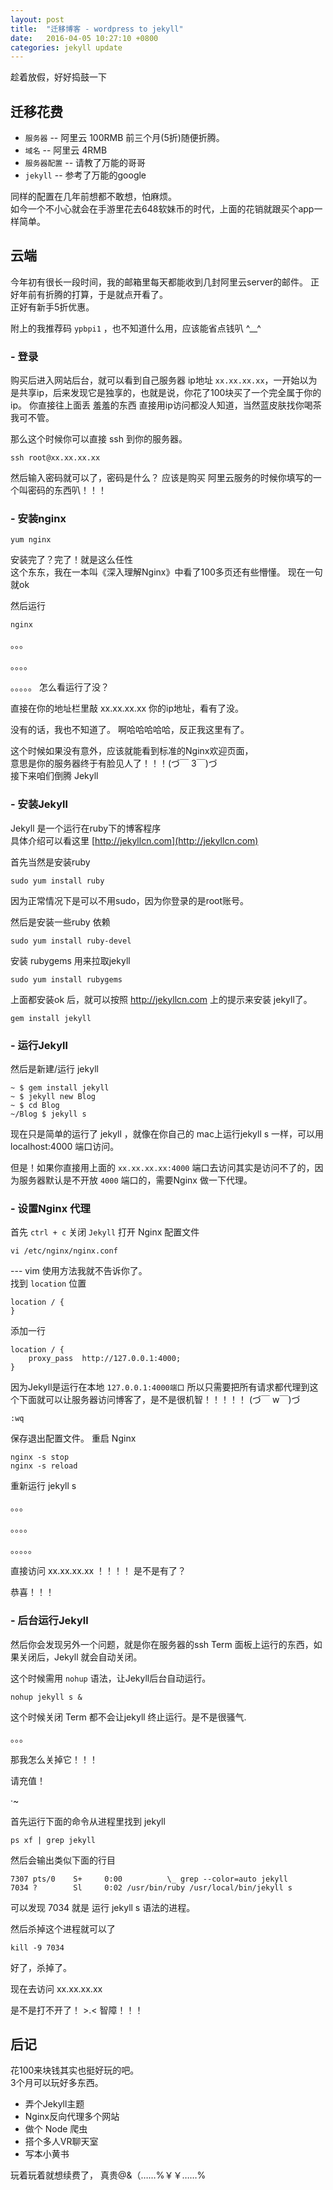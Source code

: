 ```yaml
---
layout: post
title:  "迁移博客 - wordpress to jekyll"
date:   2016-04-05 10:27:10 +0800
categories: jekyll update
---  
```

趁着放假，好好捣鼓一下    

## 迁移花费

- `服务器` -- 阿里云 100RMB 前三个月(5折)随便折腾。
- `域名`  -- 阿里云 4RMB   
- `服务器配置` -- 请教了万能的哥哥
- `jekyll` -- 参考了万能的google

同样的配置在几年前想都不敢想，怕麻烦。    
如今一个不小心就会在手游里花去648软妹币的时代，上面的花销就跟买个app一样简单。

## 云端

今年初有很长一段时间，我的邮箱里每天都能收到几封阿里云server的邮件。
正好年前有折腾的打算，于是就点开看了。    
正好有新手5折优惠。

附上的我推荐码 `ypbpi1` ，也不知道什么用，应该能省点钱叭 ^__^

### - 登录
购买后进入网站后台，就可以看到自己服务器 ip地址 `xx.xx.xx.xx`，一开始以为是共享ip，后来发现它是独享的，也就是说，你花了100块买了一个完全属于你的ip。
你直接往上面丢 羞羞的东西 直接用ip访问都没人知道，当然蓝皮肤找你喝茶我可不管。

那么这个时候你可以直接 ssh 到你的服务器。

	ssh root@xx.xx.xx.xx  

然后输入密码就可以了，密码是什么？ 应该是购买 阿里云服务的时候你填写的一个叫密码的东西叭！！！


### - 安装nginx 

	yum nginx

安装完了？完了！就是这么任性    
这个东东，我在一本叫《深入理解Nginx》中看了100多页还有些懵懂。
现在一句就ok

然后运行
	
	nginx

。。。

。。。。

。。。。。 怎么看运行了没？

直接在你的地址栏里敲 xx.xx.xx.xx 你的ip地址，看有了没。

没有的话，我也不知道了。    啊哈哈哈哈哈，反正我这里有了。

这个时候如果没有意外，应该就能看到标准的Nginx欢迎页面，    
意思是你的服务器终于有脸见人了！！！(づ￣ 3￣)づ    
接下来咱们倒腾 Jekyll

### - 安装Jekyll

Jekyll 是一个运行在ruby下的博客程序    
具体介绍可以看这里 [http://jekyllcn.com](http://jekyllcn.com)

首先当然是安装ruby

	sudo yum install ruby

因为正常情况下是可以不用sudo，因为你登录的是root账号。    

然后是安装一些ruby 依赖

	sudo yum install ruby-devel

安装 rubygems 用来拉取jekyll

	sudo yum install rubygems


上面都安装ok 后，就可以按照 http://jekyllcn.com 上的提示来安装 jekyll了。

	gem install jekyll

### - 运行Jekyll

然后是新建/运行 jekyll

	~ $ gem install jekyll
	~ $ jekyll new Blog
	~ $ cd Blog
	~/Blog $ jekyll s

现在只是简单的运行了 jekyll ，就像在你自己的 mac上运行jekyll s 一样，可以用localhost:4000 端口访问。
	
但是！如果你直接用上面的 `xx.xx.xx.xx:4000` 端口去访问其实是访问不了的，因为服务器默认是不开放 `4000` 端口的，需要Nginx 做一下代理。

### - 设置Nginx 代理

首先 `ctrl + c` 关闭 `Jekyll`
打开 Nginx 配置文件

	vi /etc/nginx/nginx.conf

--- vim 使用方法我就不告诉你了。    
找到 `location` 位置

    location / {
    }

添加一行 

    location / {
        proxy_pass  http://127.0.0.1:4000;
    }

因为Jekyll是运行在本地 `127.0.0.1:4000端口` 所以只需要把所有请求都代理到这个下面就可以让服务器访问博客了，是不是很机智！！！！！ (づ￣ w￣)づ
	
	:wq

保存退出配置文件。
重启 Nginx
	
	nginx -s stop
	nginx -s reload

重新运行 jekyll s

。。。

。。。。

。。。。。

直接访问 xx.xx.xx.xx ！！！！
是不是有了？

恭喜！！！

### - 后台运行Jekyll

然后你会发现另外一个问题，就是你在服务器的ssh Term 面板上运行的东西，如果关闭后，Jekyll 就会自动关闭。

这个时候需用 `nohup` 语法，让Jekyll后台自动运行。

	nohup jekyll s &

这个时候关闭 Term 都不会让jekyll 终止运行。是不是很骚气.

。。。

那我怎么关掉它！！！

请充值！

·~

首先运行下面的命令从进程里找到 jekyll 

	ps xf | grep jekyll

然后会输出类似下面的行目

	7307 pts/0    S+     0:00          \_ grep --color=auto jekyll
	7034 ?        Sl     0:02 /usr/bin/ruby /usr/local/bin/jekyll s

可以发现 7034 就是 运行 jekyll s 语法的进程。

然后杀掉这个进程就可以了

	kill -9 7034

好了，杀掉了。

现在去访问 xx.xx.xx.xx 

是不是打不开了！ >.< 智障！！！


## 后记

花100来块钱其实也挺好玩的吧。    
3个月可以玩好多东西。

- 弄个Jekyll主题
- Nginx反向代理多个网站
- 做个 Node 爬虫
- 搭个多人VR聊天室
- 写本小黄书


玩着玩着就想续费了， 真贵@&（……%￥￥……%